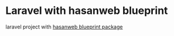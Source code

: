 # Laravel with hasanweb blueprint
laravel project with [hasanweb blueprint package](https://github.com/ht3aa/Blueprint)
